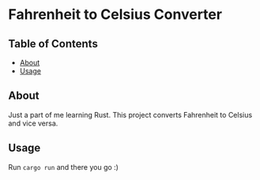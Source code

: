 # Fahrenheit to Celsius Converter

## Table of Contents

- [About](#about)
- [Usage](#usage)

## About <a name = "about"></a>

Just a part of me learning Rust. This project converts Fahrenheit to Celsius and vice versa.

## Usage <a name = "usage"></a>

Run `cargo run` and there you go :) 
